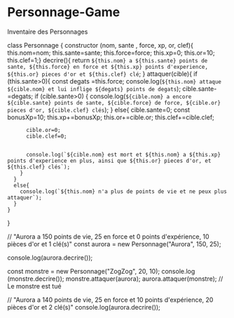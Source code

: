 # Personnage-Game
Inventaire des Personnages

class Personnage {
  constructor (nom, sante , force, xp, or, clef){
    this.nom=nom;
    this.sante=sante;
    this.force=force;
    this.xp=0;
    this.or=10;
    this.clef=1;}
    decrire(){
      return `${this.nom} a ${this.sante} points de sante, ${this.force} en force et ${this.xp} points d'experience, ${this.or} pieces d'or et ${this.clef} clé`;
    }
    attaquer(cible){
      if (this.sante>0){
        const degats =this.force;
        console.log(`${this.nom} attaque ${cible.nom} et lui inflige ${degats} points de degats`);
        cible.sante-=degats;
        if (cible.sante>0)
          {
            console.log(`${cible.nom} a encore ${cible.sante} points de sante, ${cible.force} de force, ${cible.or} pieces d'or, ${cible.clef} clés`);
          }
        else{
          cible.sante=0;
          const bonusXp=10;
          this.xp+=bonusXp;
          this.or+=cible.or;
          this.clef+=cible.clef;
          
          cible.or=0;
          cible.clef=0;
          
          
          console.log(`${cible.nom} est mort et ${this.nom} a ${this.xp} points d'experience en plus, ainsi que ${this.or} pieces d'or, et ${this.clef} clés`);
        }
      }
      else{
        console.log(`${this.nom} n'a plus de points de vie et ne peux plus attaquer`);
      }
    } 
}



// "Aurora a 150 points de vie, 25 en force et 0 points d'expérience, 10 pièces d'or et 1 clé(s)"
const aurora = new Personnage("Aurora", 150, 25);

console.log(aurora.decrire());

const monstre = new Personnage("ZogZog", 20, 10);
console.log (monstre.decrire());
monstre.attaquer(aurora);
aurora.attaquer(monstre); // Le monstre est tué

// "Aurora a 140 points de vie, 25 en force et 10 points d'expérience, 20 pièces d'or et 2 clé(s)"
console.log(aurora.decrire());


